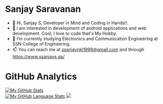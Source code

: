 # Sanjay Saravanan

- 👋 Hi, Sanjay S, Developer in Mind and Coding in Hands!!.
- 👀 I am interested in development of android applications and web development. Cool, I love to code that's My Hobby.
- 🌱 I’m currently studying Electronics and Communication Engineering at SSN College of Engineering.
- 📫 You can reach me at ssanjaynkl1999@gmail.com and through https://www.ssanjays.ga/     



# GitHub Analytics

[![My GitHub Stats](https://github-readme-stats-eight-theta.vercel.app/api/?username=Sanjay3008&count_private=true&theme=tokyonight&showicons=true&include_all_commits=true&count_private=true)]()
<br>
[![My GitHub Language Stats](https://github-readme-stats-eight-theta.vercel.app/api/top-langs/?username=Sanjay3008&langs_count=8&theme=algolia&hide=python)]() 
![](https://komarev.com/ghpvc/?username=Sanjay3008)




